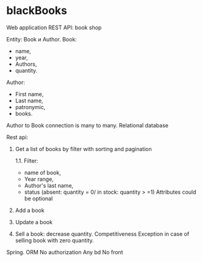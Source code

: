 # blackBooks
Web application REST API: book shop

Entity: Book и Author. 
Book:  
  * name, 
  * year, 
  * Authors, 
  * quantity.

Author: 
  * First name, 
  * Last name,
  * patronymic, 
  * books. 

Author to Book connection is many to many. 
Relational database

Rest api: 
1. Get a list of books by filter with sorting and pagination

    1.1. Filter:
     * name of book, 
     * Year range,
     * Author's last name,
     * status (absent: quantity = 0/ in stock: quantity > =1)
    Attributes could be optional 
   
2. Add a book
3. Update a book
4. Sell a book: decrease quantity. Competitiveness
Exception in case of selling book with zero quantity.

Spring. 
ORM 
No authorization
Any bd
No front
